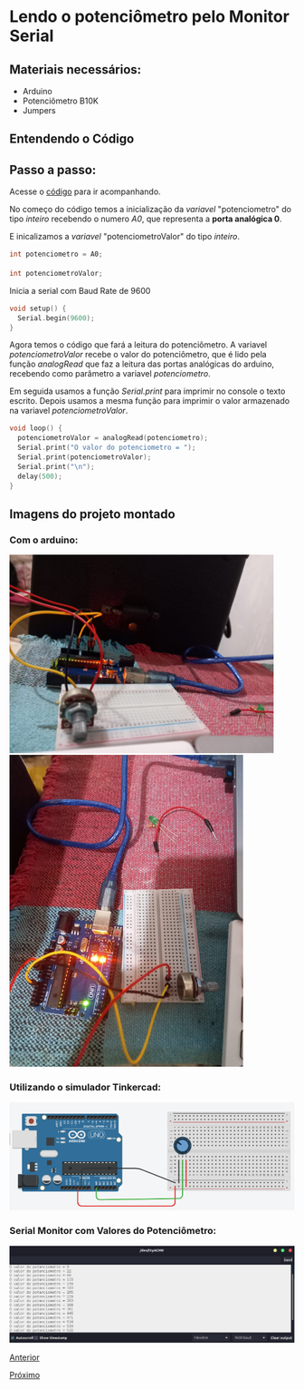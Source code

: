 # Lendo o potenciômetro pelo Monitor Serial

## Materiais necessários:

- Arduino
- Potenciômetro B10K
- Jumpers
## Entendendo o Código

## Passo a passo:

Acesse o [código](./potenciometro.ino) para ir acompanhando.

No começo do código temos a inicialização da *variavel* "potenciometro" do tipo *inteiro* recebendo o numero *A0*, que representa a **porta analógica 0**.

E inicalizamos a *variavel* "potenciometroValor" do tipo *inteiro*.

```C++
int potenciometro = A0;

int potenciometroValor;
```

Inicia a serial com Baud Rate de 9600

```C++
void setup() {
  Serial.begin(9600);
}
```
Agora temos o código que fará a leitura do potenciômetro. A variavel *potenciometroValor* recebe o valor do potenciômetro, que é lido pela função *analogRead* que faz a leitura das portas analógicas do arduino, recebendo como parâmetro a variavel *potenciometro*.<br>

Em seguida usamos a função *Serial.print* para imprimir no console o texto escrito. Depois usamos a mesma função para imprimir o valor armazenado na variavel *potenciometroValor*.

```C++
void loop() {
  potenciometroValor = analogRead(potenciometro);
  Serial.print("O valor do potenciometro = ");
  Serial.print(potenciometroValor);
  Serial.print("\n");
  delay(500);
}
```

## Imagens do projeto montado

### Com o arduino:

<div>
  <img src="./assets/pot-ardu.jpeg" height="350"> <br>
  <img src="./assets/pot-ardu2.jpeg" height="550">
</div>

### Utilizando o simulador Tinkercad:

<img src="./assets/pot-tinker.png">

### Serial Monitor com Valores do Potenciômetro:

<img src="./assets/serial-monitor-pot.png">

[Anterior](../Blink/blink.md)

[Próximo](../Potenciometro_Led/controla_led.md)